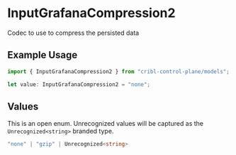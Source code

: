 # InputGrafanaCompression2

Codec to use to compress the persisted data

## Example Usage

```typescript
import { InputGrafanaCompression2 } from "cribl-control-plane/models";

let value: InputGrafanaCompression2 = "none";
```

## Values

This is an open enum. Unrecognized values will be captured as the `Unrecognized<string>` branded type.

```typescript
"none" | "gzip" | Unrecognized<string>
```